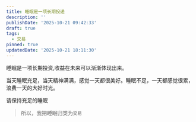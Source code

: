 ```yaml
---
title: 睡眠是一项长期投递
description: ''
publishDate: '2025-10-21 09:42:33'
draft: true
tags:
  - 交易
pinned: true
updatedDate: '2025-10-21 18:11:30'
---
```

睡眠是一项长期投资,收益在未来可以渐渐体现出来。

当天睡眠充足，当天精神满满，感觉一天都很美好。睡眠不足，一天都感觉很累，浪费一天的大好时光。

请保持充足的睡眠


> 所以，我把睡眠归类为`交易`
